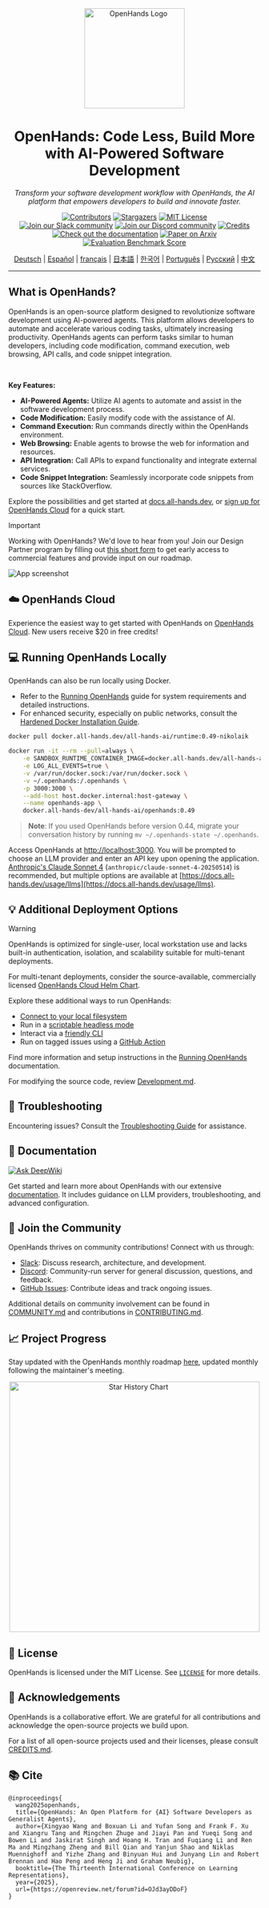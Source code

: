 <div align="center">
  <a href="https://github.com/All-Hands-AI/OpenHands" target="_blank">
    <img src="./docs/static/img/logo.png" alt="OpenHands Logo" width="200">
  </a>
  <h1 align="center">OpenHands: Code Less, Build More with AI-Powered Software Development</h1>
  <p><i>Transform your software development workflow with OpenHands, the AI platform that empowers developers to build and innovate faster.</i></p>
</div>

<div align="center">
  <a href="https://github.com/All-Hands-AI/OpenHands/graphs/contributors" target="_blank"><img src="https://img.shields.io/github/contributors/All-Hands-AI/OpenHands?style=for-the-badge&color=blue" alt="Contributors"></a>
  <a href="https://github.com/All-Hands-AI/OpenHands/stargazers" target="_blank"><img src="https://img.shields.io/github/stars/All-Hands-AI/OpenHands?style=for-the-badge&color=blue" alt="Stargazers"></a>
  <a href="https://github.com/All-Hands-AI/OpenHands/blob/main/LICENSE" target="_blank"><img src="https://img.shields.io/github/license/All-Hands-AI/OpenHands?style=for-the-badge&color=blue" alt="MIT License"></a>
  <br/>
  <a href="https://join.slack.com/t/openhands-ai/shared_invite/zt-3847of6xi-xuYJIPa6YIPg4ElbDWbtSA" target="_blank"><img src="https://img.shields.io/badge/Slack-Join%20Us-red?logo=slack&logoColor=white&style=for-the-badge" alt="Join our Slack community"></a>
  <a href="https://discord.gg/ESHStjSjD4" target="_blank"><img src="https://img.shields.io/badge/Discord-Join%20Us-purple?logo=discord&logoColor=white&style=for-the-badge" alt="Join our Discord community"></a>
  <a href="https://github.com/All-Hands-AI/OpenHands/blob/main/CREDITS.md" target="_blank"><img src="https://img.shields.io/badge/Project-Credits-blue?style=for-the-badge&color=FFE165&logo=github&logoColor=white" alt="Credits"></a>
  <br/>
  <a href="https://docs.all-hands.dev/usage/getting-started" target="_blank"><img src="https://img.shields.io/badge/Documentation-000?logo=googledocs&logoColor=FFE165&style=for-the-badge" alt="Check out the documentation"></a>
  <a href="https://arxiv.org/abs/2407.16741" target="_blank"><img src="https://img.shields.io/badge/Paper%20on%20Arxiv-000?logoColor=FFE165&logo=arxiv&style=for-the-badge" alt="Paper on Arxiv"></a>
  <a href="https://docs.google.com/spreadsheets/d/1wOUdFCMyY6Nt0AIqF705KN4JKOWgeI4wUGUP60krXXs/edit?gid=0#gid=0" target="_blank"><img src="https://img.shields.io/badge/Benchmark%20score-000?logoColor=FFE165&logo=huggingface&style=for-the-badge" alt="Evaluation Benchmark Score"></a>

  <!-- Keep these links. Translations will automatically update with the README. -->
  <a href="https://www.readme-i18n.com/All-Hands-AI/OpenHands?lang=de" target="_blank">Deutsch</a> |
  <a href="https://www.readme-i18n.com/All-Hands-AI/OpenHands?lang=es" target="_blank">Español</a> |
  <a href="https://www.readme-i18n.com/All-Hands-AI/OpenHands?lang=fr" target="_blank">français</a> |
  <a href="https://www.readme-i18n.com/All-Hands-AI/OpenHands?lang=ja" target="_blank">日本語</a> |
  <a href="https://www.readme-i18n.com/All-Hands-AI/OpenHands?lang=ko" target="_blank">한국어</a> |
  <a href="https://www.readme-i18n.com/All-Hands-AI/OpenHands?lang=pt" target="_blank">Português</a> |
  <a href="https://www.readme-i18n.com/All-Hands-AI/OpenHands?lang=ru" target="_blank">Русский</a> |
  <a href="https://www.readme-i18n.com/All-Hands-AI/OpenHands?lang=zh" target="_blank">中文</a>

  <hr>
</div>

## What is OpenHands?

OpenHands is an open-source platform designed to revolutionize software development using AI-powered agents. This platform allows developers to automate and accelerate various coding tasks, ultimately increasing productivity.  OpenHands agents can perform tasks similar to human developers, including code modification, command execution, web browsing, API calls, and code snippet integration.

<br/>

**Key Features:**

*   **AI-Powered Agents:** Utilize AI agents to automate and assist in the software development process.
*   **Code Modification:**  Easily modify code with the assistance of AI.
*   **Command Execution:**  Run commands directly within the OpenHands environment.
*   **Web Browsing:**  Enable agents to browse the web for information and resources.
*   **API Integration:**  Call APIs to expand functionality and integrate external services.
*   **Code Snippet Integration:**  Seamlessly incorporate code snippets from sources like StackOverflow.

Explore the possibilities and get started at [docs.all-hands.dev](https://docs.all-hands.dev), or [sign up for OpenHands Cloud](https://app.all-hands.dev) for a quick start.

> [!IMPORTANT]
> Working with OpenHands? We'd love to hear from you!  Join our Design Partner program by filling out [this short form](https://docs.google.com/forms/d/e/1FAIpQLSet3VbGaz8z32gW9Wm-Grl4jpt5WgMXPgJ4EDPVmCETCBpJtQ/viewform) to get early access to commercial features and provide input on our roadmap.

![App screenshot](./docs/static/img/screenshot.png)

## ☁️ OpenHands Cloud

Experience the easiest way to get started with OpenHands on [OpenHands Cloud](https://app.all-hands.dev). New users receive $20 in free credits!

## 💻 Running OpenHands Locally

OpenHands can also be run locally using Docker.

*   Refer to the [Running OpenHands](https://docs.all-hands.dev/usage/installation) guide for system requirements and detailed instructions.
*   For enhanced security, especially on public networks, consult the [Hardened Docker Installation Guide](https://docs.all-hands.dev/usage/runtimes/docker#hardened-docker-installation).

```bash
docker pull docker.all-hands.dev/all-hands-ai/runtime:0.49-nikolaik

docker run -it --rm --pull=always \
    -e SANDBOX_RUNTIME_CONTAINER_IMAGE=docker.all-hands.dev/all-hands-ai/runtime:0.49-nikolaik \
    -e LOG_ALL_EVENTS=true \
    -v /var/run/docker.sock:/var/run/docker.sock \
    -v ~/.openhands:/.openhands \
    -p 3000:3000 \
    --add-host host.docker.internal:host-gateway \
    --name openhands-app \
    docker.all-hands-dev/all-hands-ai/openhands:0.49
```

> **Note**:  If you used OpenHands before version 0.44, migrate your conversation history by running `mv ~/.openhands-state ~/.openhands`.

Access OpenHands at [http://localhost:3000](http://localhost:3000). You will be prompted to choose an LLM provider and enter an API key upon opening the application.  [Anthropic's Claude Sonnet 4](https://www.anthropic.com/api) (`anthropic/claude-sonnet-4-20250514`) is recommended, but multiple options are available at [https://docs.all-hands.dev/usage/llms](https://docs.all-hands.dev/usage/llms).

## 💡 Additional Deployment Options

> [!WARNING]
> OpenHands is optimized for single-user, local workstation use and lacks built-in authentication, isolation, and scalability suitable for multi-tenant deployments.

For multi-tenant deployments, consider the source-available, commercially licensed [OpenHands Cloud Helm Chart](https://github.com/all-Hands-AI/OpenHands-cloud).

Explore these additional ways to run OpenHands:

*   [Connect to your local filesystem](https://docs.all-hands.dev/usage/runtimes/docker#connecting-to-your-filesystem)
*   Run in a [scriptable headless mode](https://docs.all-hands.dev/usage/how-to/headless-mode)
*   Interact via a [friendly CLI](https://docs.all-hands.dev/usage/how-to/cli-mode)
*   Run on tagged issues using a [GitHub Action](https://docs.all-hands.dev/usage/how-to/github-action)

Find more information and setup instructions in the [Running OpenHands](https://docs.all-hands.dev/usage/installation) documentation.

For modifying the source code, review [Development.md](https://github.com/All-Hands-AI/OpenHands/blob/main/Development.md).

## 🐛 Troubleshooting

Encountering issues? Consult the [Troubleshooting Guide](https://docs.all-hands.dev/usage/troubleshooting) for assistance.

## 📖 Documentation

  <a href="https://deepwiki.com/All-Hands-AI/OpenHands" target="_blank"><img src="https://deepwiki.com/badge.svg" alt="Ask DeepWiki" title="Autogenerated Documentation by DeepWiki"></a>

Get started and learn more about OpenHands with our extensive [documentation](https://docs.all-hands.dev/usage/getting-started). It includes guidance on LLM providers, troubleshooting, and advanced configuration.

## 🤝 Join the Community

OpenHands thrives on community contributions!  Connect with us through:

*   [Slack](https://join.slack.com/t/openhands-ai/shared_invite/zt-3847of6xi-xuYJIPa6YIPg4ElbDWbtSA): Discuss research, architecture, and development.
*   [Discord](https://discord.gg/ESHStjSjD4):  Community-run server for general discussion, questions, and feedback.
*   [GitHub Issues](https://github.com/All-Hands-AI/OpenHands/issues): Contribute ideas and track ongoing issues.

Additional details on community involvement can be found in [COMMUNITY.md](./COMMUNITY.md) and contributions in [CONTRIBUTING.md](./CONTRIBUTING.md).

## 📈 Project Progress

Stay updated with the OpenHands monthly roadmap [here](https://github.com/orgs/All-Hands-AI/projects/1), updated monthly following the maintainer's meeting.

<p align="center">
  <a href="https://star-history.com/#All-Hands-AI/OpenHands&Date" target="_blank">
    <img src="https://api.star-history.com/svg?repos=All-Hands-AI/OpenHands&type=Date" width="500" alt="Star History Chart">
  </a>
</p>

## 📜 License

OpenHands is licensed under the MIT License.  See [`LICENSE`](./LICENSE) for more details.

## 🙏 Acknowledgements

OpenHands is a collaborative effort.  We are grateful for all contributions and acknowledge the open-source projects we build upon.

For a list of all open-source projects used and their licenses, please consult [CREDITS.md](./CREDITS.md).

## 📚 Cite

```
@inproceedings{
  wang2025openhands,
  title={OpenHands: An Open Platform for {AI} Software Developers as Generalist Agents},
  author={Xingyao Wang and Boxuan Li and Yufan Song and Frank F. Xu and Xiangru Tang and Mingchen Zhuge and Jiayi Pan and Yueqi Song and Bowen Li and Jaskirat Singh and Hoang H. Tran and Fuqiang Li and Ren Ma and Mingzhang Zheng and Bill Qian and Yanjun Shao and Niklas Muennighoff and Yizhe Zhang and Binyuan Hui and Junyang Lin and Robert Brennan and Hao Peng and Heng Ji and Graham Neubig},
  booktitle={The Thirteenth International Conference on Learning Representations},
  year={2025},
  url={https://openreview.net/forum?id=OJd3ayDDoF}
}
```